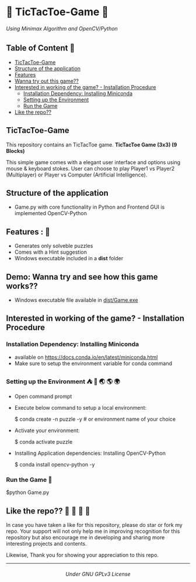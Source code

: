 # 👾 TicTacToe-Game 👾
###### Using Minimax Algorithm and OpenCV/Python

## Table of Content 🤖
- [TicTacToe-Game](#tictactoe-game)
- [Structure of the application](#structure-of-the-application)
- [Features](#features--)
- [Wanna try out this game??](#demo-wanna-try-and-see-how-this-game-works)
- [Interested in working of the game? - Installation Procedure](#interested-in-working-of-the-game---installation-procedure)
  - [Installation Dependency: Installing Miniconda](#installation-dependency-installing-miniconda)
  - [Setting up the Environment](#setting-up-the-environment-----)
  - [Run the Game](#run-the-game-)
- [Like the repo??](#like-the-repo----)


## TicTacToe-Game
This repository contains an TicTacToe game. **TicTacToe Game (3x3) (9 Blocks)**

This simple game comes with a elegant user interface and options using mouse & keyboard stokes. User can choose to play Player1 vs Player2 (Multiplayer) or Player vs Computer (Artificial Intelligence).


  
## Structure of the application

- Game.py with core functionality in Python and Frontend GUI is implemented OpenCV-Python



## Features : 💯
- Generates only solveble puzzles
- Comes with a Hint suggestion
- Windows executable included in a **dist** folder  

## Demo: Wanna try and see how this game works??
- Windows executable file available in [dist/Game.exe](https://github.com/RPG-coder/8-puzzle-and-15-puzzle-Game/tree/master/dist)

## Interested in working of the game? - Installation Procedure
### Installation Dependency: Installing Miniconda
- available on https://docs.conda.io/en/latest/miniconda.html
- Make sure to setup the environment variable for conda command

### Setting up the Environment ⛺ 🌄 🌏 🌎 🌍
- Open command prompt

- Execute below command to setup a local environment:
  
  $ conda create -n puzzle -y # or environment name of your choice

- Activate your environment:

  $ conda activate puzzle

- Installing Application dependencies: Installing OpenCV-Python

  $ conda install opencv-python -y

### Run the Game 💫

  $python Game.py

## Like the repo?? 🥰 💓 💑 💜
In case you have taken a like for this repository, please do star or fork my repo. Your support will not only help me in improving recognition for this repository but also encourage me in developing and sharing more interesting projects and contents.

Likewise, Thank you for showing your appreciation to this repo. 

<hr/>

<h6 align="center"> Under GNU GPLv3 License</h6>
